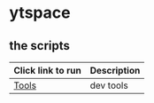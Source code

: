# ytspace


## the scripts

|Click link to run  |Description  |
|---------|---------|
|<a href='http://boxstarter.org/package/url?https://raw.githubusercontent.com/sftwrpro/ytspace/main/box/CommonDevTools.ps1?token=ASVQULKSUYUWRBOX565KVFDAS3HKA'>Tools</a>     | dev tools |
